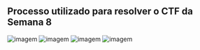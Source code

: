 ## Processo utilizado para resolver o CTF da Semana 8

![imagem](https://git.fe.up.pt/fsi/fsi2324/logs/l06g07/-/raw/main/images/ctf_sqli_1.png)
![imagem](https://git.fe.up.pt/fsi/fsi2324/logs/l06g07/-/raw/main/images/ctf_sqli_2.png)
![imagem](https://git.fe.up.pt/fsi/fsi2324/logs/l06g07/-/raw/main/images/ctf_sqli_3.png)
![imagem](https://git.fe.up.pt/fsi/fsi2324/logs/l06g07/-/raw/main/images/ctf_sqli_4.png)
